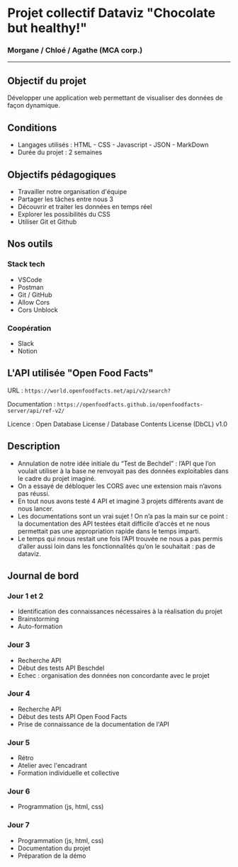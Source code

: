 # Projet collectif Dataviz  "Chocolate but healthy!"
### Morgane / Chloé / Agathe (MCA corp.)

-----------------------------------------------------------------

## Objectif du projet

Développer une application web permettant de visualiser des données de façon dynamique.  

## Conditions 

* Langages utilisés : HTML - CSS - Javascript - JSON - MarkDown
* Durée du projet : 2 semaines

## Objectifs pédagogiques

* Travailler notre organisation d'équipe 
* Partager les tâches entre nous 3 
* Découvrir et traiter les données en temps réel 
* Explorer les possibilités du CSS 
* Utiliser Git et Github 

## Nos outils

### Stack tech
* VSCode
* Postman
* Git / GitHub
* Allow Cors
* Cors Unblock

### Coopération
* Slack
* Notion

## L'API utilisée "Open Food Facts"
URL : `https://world.openfoodfacts.net/api/v2/search?`  

Documentation : `https://openfoodfacts.github.io/openfoodfacts-server/api/ref-v2/` 

Licence : Open Database License / Database Contents License (DbCL) v1.0

## Description
- Annulation de notre idée initiale du “Test de Bechdel” : l’API que l’on voulait utiliser à la base ne renvoyait pas des données exploitables dans le cadre du projet imaginé. 
- On a essayé de débloquer les CORS avec une extension mais n’avons pas réussi.
- En tout nous avons testé 4 API et imaginé 3 projets différents avant de nous lancer.
- Les documentations sont un vrai sujet ! On n’a pas la main sur ce point : la documentation des API testées était difficile d’accès et ne nous permettait pas une appropriation rapide dans le temps imparti.
- Le temps qui nnous restait une fois l’API trouvée ne nous a pas permis d’aller aussi loin dans les fonctionnalités qu’on le souhaitait : pas de dataviz.

## Journal de bord 

### Jour 1 et 2
- Identification des connaissances nécessaires à la réalisation du projet
- Brainstorming 
- Auto-formation

### Jour 3
- Recherche API
- Début des tests API Beschdel
- Echec : organisation des données non concordante avec le projet

### Jour 4
- Recherche API 
- Début des tests API Open Food Facts
- Prise de connaissance de la documentation de l'API

### Jour 5
- Rétro
- Atelier avec l'encadrant
- Formation individuelle et collective

### Jour 6
- Programmation (js, html, css)

### Jour 7
- Programmation (js, html, css)
- Documentation du projet
- Préparation de la démo





